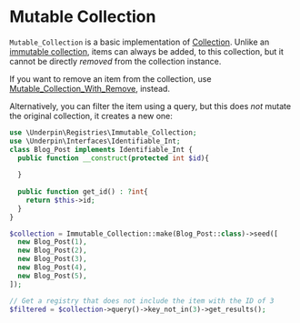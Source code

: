 # Mutable Collection

`Mutable_Collection` is a basic implementation of [Collection](./). Unlike an [immutable collection](./immutable-collection), items can always be added, to this collection, but it cannot be directly _removed_ from the collection instance.

If you want to remove an item from the collection, use [Mutable_Collection_With_Remove](mutable-collection-with-remove), instead.

Alternatively, you can filter the item using a query, but this does _not_ mutate the original collection, it creates a new one:

```php
use \Underpin\Registries\Immutable_Collection;
use \Underpin\Interfaces\Identifiable_Int;
class Blog_Post implements Identifiable_Int {
  public function __construct(protected int $id){
  
  }
  
  public function get_id() : ?int{
    return $this->id;
  }
}

$collection = Immutable_Collection::make(Blog_Post::class)->seed([
  new Blog_Post(1),
  new Blog_Post(2),
  new Blog_Post(3),
  new Blog_Post(4),
  new Blog_Post(5),
]);

// Get a registry that does not include the item with the ID of 3
$filtered = $collection->query()->key_not_in(3)->get_results();
```